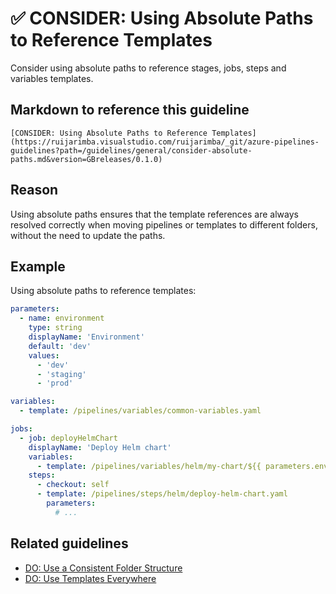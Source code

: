 # ✅ CONSIDER: Using Absolute Paths to Reference Templates

Consider using absolute paths to reference stages, jobs, steps and variables
templates.

## Markdown to reference this guideline

```plaintext
[CONSIDER: Using Absolute Paths to Reference Templates](https://ruijarimba.visualstudio.com/ruijarimba/_git/azure-pipelines-guidelines?path=/guidelines/general/consider-absolute-paths.md&version=GBreleases/0.1.0)
```

## Reason

Using absolute paths ensures that the template references are always resolved
correctly when moving pipelines or templates to different folders, without the
need to update the paths.

## Example

Using absolute paths to reference templates:

```yaml
parameters:
  - name: environment
    type: string
    displayName: 'Environment'
    default: 'dev'
    values:
      - 'dev'
      - 'staging'
      - 'prod'

variables:
  - template: /pipelines/variables/common-variables.yaml

jobs:
  - job: deployHelmChart
    displayName: 'Deploy Helm chart'
    variables:
      - template: /pipelines/variables/helm/my-chart/${{ parameters.environment }}-variables.yaml
    steps:
      - checkout: self
      - template: /pipelines/steps/helm/deploy-helm-chart.yaml
        parameters:
          # ...
```

## Related guidelines

- [DO: Use a Consistent Folder Structure](/guidelines/general/do-folder-structure.md)
- [DO: Use Templates Everywhere](/guidelines/general/do-templates-everywhere.md)
